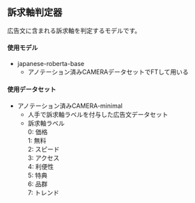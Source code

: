 ## 訴求軸判定器
広告文に含まれる訴求軸を判定するモデルです。
#### 使用モデル
- japanese-roberta-base
    - アノテーション済みCAMERAデータセットでFTして用いる
#### 使用データセット
- アノテーション済みCAMERA-minimal
    - 人手で訴求軸ラベルを付与した広告文データセット
    - 訴求軸ラベル  
        0: 価格  
        1: 無料  
        2: スピード  
        3: アクセス  
        4: 利便性  
        5: 特典  
        6: 品群  
        7: トレンド  
